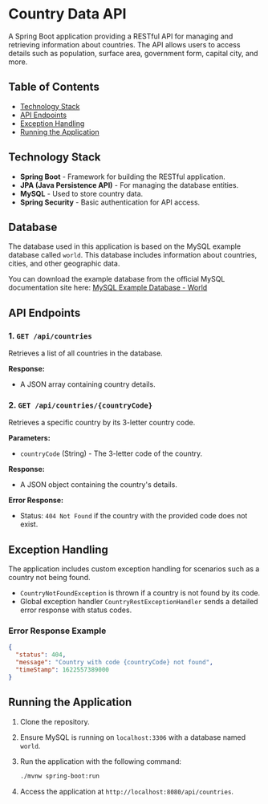 # Country Data API

A Spring Boot application providing a RESTful API for managing and retrieving information about countries. The API allows users to access details such as population, surface area, government form, capital city, and more.

## Table of Contents
- [Technology Stack](#technology-stack)
- [API Endpoints](#api-endpoints)
- [Exception Handling](#exception-handling)
- [Running the Application](#running-the-application)

## Technology Stack
- **Spring Boot** - Framework for building the RESTful application.
- **JPA (Java Persistence API)** - For managing the database entities.
- **MySQL** - Used to store country data.
- **Spring Security** - Basic authentication for API access.

## Database

The database used in this application is based on the MySQL example database called `world`. This database includes information about countries, cities, and other geographic data.

You can download the example database from the official MySQL documentation site here: [MySQL Example Database - World](https://dev.mysql.com/doc/index-other.html)

## API Endpoints

### 1. `GET /api/countries`
Retrieves a list of all countries in the database.

**Response:**
- A JSON array containing country details.

### 2. `GET /api/countries/{countryCode}`
Retrieves a specific country by its 3-letter country code.

**Parameters:**
- `countryCode` (String) - The 3-letter code of the country.

**Response:**
- A JSON object containing the country's details.

**Error Response:**
- Status: `404 Not Found` if the country with the provided code does not exist.

## Exception Handling

The application includes custom exception handling for scenarios such as a country not being found.

- `CountryNotFoundException` is thrown if a country is not found by its code.
- Global exception handler `CountryRestExceptionHandler` sends a detailed error response with status codes.

### Error Response Example
```json
{
  "status": 404,
  "message": "Country with code {countryCode} not found",
  "timeStamp": 1622557389000
}
```

## Running the Application

1. Clone the repository.
2. Ensure MySQL is running on `localhost:3306` with a database named `world`.
3. Run the application with the following command:

   ```bash
   ./mvnw spring-boot:run
   ```

4. Access the application at `http://localhost:8080/api/countries`.


